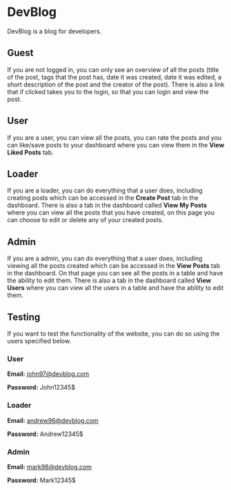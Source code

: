 # DevBlog
DevBlog is a blog for developers.

## Guest
If you are not logged in, you can only see an overview of all the posts (title of the post, tags that the post has, date it was created, date it was edited, a short description of the post and the creator of the post). There is also a link that if clicked takes you to the login, so that you can login and view the post.

## User
If you are a user, you can view all the posts, you can rate the posts and you can like/save posts to your dashboard where you can view them in the **View Liked Posts** tab.

## Loader
If you are a loader, you can do everything that a user does, including creating posts which can be accessed in the **Create Post** tab in the dashboard. There is also a tab in the dashboard called **View My Posts** where you can view all the posts that you have created, on this page you can choose to edit or delete any of your created posts.

## Admin
If you are a admin, you can do everything that a user does, including viewing all the posts created which can be accessed in the **View Posts** tab in the dashboard. On that page you can see all the posts in a table and have the ability to edit them. There is also a tab in the dashboard called **View Users** where you can view all the users in a table and have the ability to edit them.

## Testing
If you want to test the functionality of the website, you can do so using the users specified below.

### User

**Email:** john97@devblog.com

**Password:** John12345$

### Loader

**Email:** andrew96@devblog.com

**Password:** Andrew12345$

### Admin

**Email:** mark98@devblog.com

**Password:** Mark12345$

